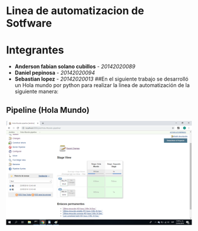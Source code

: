 # Linea de automatizacion de Sotfware

# Integrantes
* **Anderson fabian solano cubillos** - *20142020089* 
* **Daniel pepinosa** - *20142020094* 
* **Sebastian lopez** - *20142020013* 
##En el siguiente trabajo se desarrolló un Hola mundo por python para realizar la linea de automatización de la siguiente manera:
## Pipeline (Hola Mundo)

![pipeline](4.png)
